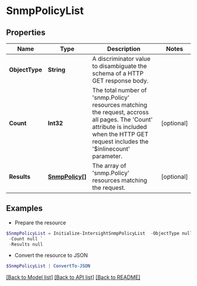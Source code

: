 # SnmpPolicyList
## Properties

Name | Type | Description | Notes
------------ | ------------- | ------------- | -------------
**ObjectType** | **String** | A discriminator value to disambiguate the schema of a HTTP GET response body. | 
**Count** | **Int32** | The total number of &#39;snmp.Policy&#39; resources matching the request, accross all pages. The &#39;Count&#39; attribute is included when the HTTP GET request includes the &#39;$inlinecount&#39; parameter. | [optional] 
**Results** | [**SnmpPolicy[]**](SnmpPolicy.md) | The array of &#39;snmp.Policy&#39; resources matching the request. | [optional] 

## Examples

- Prepare the resource
```powershell
$SnmpPolicyList = Initialize-IntersightSnmpPolicyList  -ObjectType null `
 -Count null `
 -Results null
```

- Convert the resource to JSON
```powershell
$SnmpPolicyList | ConvertTo-JSON
```

[[Back to Model list]](../README.md#documentation-for-models) [[Back to API list]](../README.md#documentation-for-api-endpoints) [[Back to README]](../README.md)


